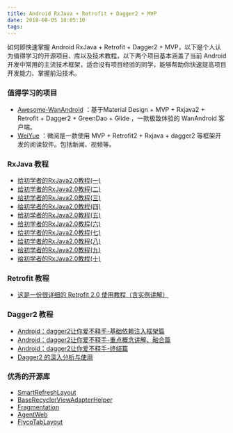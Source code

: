 ```yaml
---
title: Android RxJava + Retrofit + Dagger2 + MVP
date: 2018-08-05 18:05:10
tags:
---
```


如何即快速掌握 Android RxJava + Retrofit + Dagger2 + MVP，以下是个人认为值得学习的开源项目、库以及技术教程，以下两个项目基本涵盖了当前 Android 开发中常用的主流技术框架，适合没有项目经验的同学，能够帮助你快速提高项目开发能力、掌握前沿技术。

### 值得学习的项目

- [Awesome-WanAndroid](https://github.com/JsonChao/Awesome-WanAndroid) ：基于Material Design + MVP + Rxjava2 + Retrofit + Dagger2 + GreenDao + Glide ，一款极致体验的 WanAndroid 客户端。
- [WeiYue](https://github.com/Will-Ls/WeiYue/) ：微阅是一款使用 MVP + Retrofit2 + Rxjava + dagger2 等框架开发的阅读软件。包括新闻、视频等。

### RxJava 教程

- [给初学者的RxJava2.0教程(一)](https://www.jianshu.com/p/464fa025229e)
- [给初学者的RxJava2.0教程(二)](https://www.jianshu.com/p/8818b98c44e2)
- [给初学者的RxJava2.0教程(三)](https://www.jianshu.com/p/128e662906af)
- [给初学者的RxJava2.0教程(四)](https://www.jianshu.com/p/bb58571cdb64)
- [给初学者的RxJava2.0教程(五)](https://www.jianshu.com/p/0f2d6c2387c9)
- [给初学者的RxJava2.0教程(六)](https://www.jianshu.com/p/e4c6d7989356)
- [给初学者的RxJava2.0教程(七)](https://www.jianshu.com/p/9b1304435564)
- [给初学者的RxJava2.0教程(八)](https://www.jianshu.com/p/a75ecf461e02)
- [给初学者的RxJava2.0教程(九)](https://www.jianshu.com/p/36e0f7f43a51)
- [给初学者的RxJava2.0教程(十)](https://www.jianshu.com/p/d6552d020307)

### Retrofit 教程

- [这是一份很详细的 Retrofit 2.0 使用教程（含实例讲解）](https://blog.csdn.net/carson_ho/article/details/73732076)

### Dagger2 教程

- [Android：dagger2让你爱不释手-基础依赖注入框架篇](https://www.jianshu.com/p/cd2c1c9f68d4)
- [Android：dagger2让你爱不释手-重点概念讲解、融合篇](https://www.jianshu.com/p/1d42d2e6f4a5)
- [Android：dagger2让你爱不释手-终结篇](https://www.jianshu.com/p/65737ac39c44)
- [Dagger2 的深入分析与使用](https://blog.xujiaji.com/post/learn-dagger)

### 优秀的开源库

- [SmartRefreshLayout](https://github.com/scwang90/SmartRefreshLayout)
- [BaseRecyclerViewAdapterHelper](https://github.com/CymChad/BaseRecyclerViewAdapterHelper)
- [Fragmentation](https://github.com/YoKeyword/Fragmentation)
- [AgentWeb](https://github.com/Justson/AgentWeb)
- [FlycoTabLayout](https://github.com/H07000223/FlycoTabLayout)

